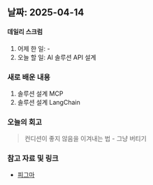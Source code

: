 ## 날짜: 2025-04-14

#### 데일리 스크럼
1. 어제 한 일: -
2. 오늘 할 일: AI 솔루션 API 설계

### 새로 배운 내용
1. 솔루션 설계 MCP
2. 솔루션 설계 LangChain

### 오늘의 회고
> 컨디션이 좋지 않음을 이겨내는 법 - 그냥 버티기

### 참고 자료 및 링크
- [피그마](https://www.figma.com/design/bnI0anEcRVfGLPITxu7XQT/-%EC%B0%90--14%EC%A1%B0-%EB%AD%89%EC%B9%98%EB%A9%B4-%EC%82%B0%EB%8B%A4?node-id=7223-21707&p=f&t=Fmv3sm1F2bg4nS1I-0)